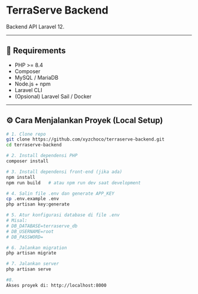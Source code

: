 # TerraServe Backend

Backend API Laravel 12.

---

## 🔧 Requirements
- PHP >= 8.4
- Composer
- MySQL / MariaDB
- Node.js + npm
- Laravel CLI
- (Opsional) Laravel Sail / Docker

---

## ⚙️ Cara Menjalankan Proyek (Local Setup)

```bash
# 1. Clone repo
git clone https://github.com/xyzchoco/terraserve-backend.git
cd terraserve-backend

# 2. Install dependensi PHP
composer install

# 3. Install dependensi front-end (jika ada)
npm install
npm run build   # atau npm run dev saat development

# 4. Salin file .env dan generate APP_KEY
cp .env.example .env
php artisan key:generate

# 5. Atur konfigurasi database di file .env
# Misal:
# DB_DATABASE=terraserve_db
# DB_USERNAME=root
# DB_PASSWORD=

# 6. Jalankan migration
php artisan migrate

# 7. Jalankan server
php artisan serve

#8. 
Akses proyek di: http://localhost:8000